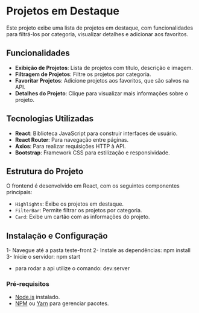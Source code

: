 # Projetos em Destaque

Este projeto exibe uma lista de projetos em destaque, com funcionalidades para filtrá-los por categoria, visualizar detalhes e adicionar aos favoritos.

## Funcionalidades

- **Exibição de Projetos**: Lista de projetos com título, descrição e imagem.
- **Filtragem de Projetos**: Filtre os projetos por categoria.
- **Favoritar Projetos**: Adicione projetos aos favoritos, que são salvos na API.
- **Detalhes do Projeto**: Clique para visualizar mais informações sobre o projeto.

## Tecnologias Utilizadas

- **React**: Biblioteca JavaScript para construir interfaces de usuário.
- **React Router**: Para navegação entre páginas.
- **Axios**: Para realizar requisições HTTP à API.
- **Bootstrap**: Framework CSS para estilização e responsividade.

## Estrutura do Projeto

O frontend é desenvolvido em React, com os seguintes componentes principais:

- `Highlights`: Exibe os projetos em destaque.
- `FilterBar`: Permite filtrar os projetos por categoria.
- `Card`: Exibe um cartão com as informações do projeto.

## Instalação e Configuração

1- Navegue até a pasta teste-front
2- Instale as dependências: npm install
3- Inicie o servidor: npm start

- para rodar a api utilize o comando: dev:server

### Pré-requisitos

- [Node.js](https://nodejs.org/) instalado.
- [NPM](https://www.npmjs.com/) ou [Yarn](https://yarnpkg.com/) para gerenciar pacotes.
